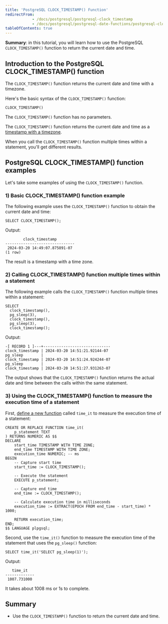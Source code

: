 ```yaml
---
title: 'PostgreSQL CLOCK_TIMESTAMP() Function'
redirectFrom:
            - /docs/postgresql/postgresql-clock_timestamp 
            - /docs/postgresql/postgresql-date-functions/postgresql-clock_timestamp
tableOfContents: true
---
```


**Summary**: in this tutorial, you will learn how to use the PostgreSQL `CLOCK_TIMESTAMP()` function to return the current date and time.

## Introduction to the PostgreSQL CLOCK_TIMESTAMP() function

The `CLOCK_TIMESTAMP()` function returns the current date and time with a timezone.

Here's the basic syntax of the `CLOCK_TIMESTAMP()` function:

```
CLOCK_TIMESTAMP()
```

The `CLOCK_TIMESTAMP()` function has no parameters.

The `CLOCK_TIMESTAMP()` function returns the current date and time as a [timestamp with a timezone](/docs/postgresql/postgresql-date-functions/postgresql-current_timestamp).

When you call the `CLOCK_TIMESTAMP()` function multiple times within a statement, you'll get different results.

## PostgreSQL CLOCK_TIMESTAMP() function examples

Let's take some examples of using the `CLOCK_TIMESTAMP()` function.

### 1) Basic CLOCK_TIMESTAMP() function example

The following example uses the `CLOCK_TIMESTAMP()` function to obtain the current date and time:

```
SELECT CLOCK_TIMESTAMP();
```

Output:

```
        clock_timestamp
-------------------------------
 2024-03-20 14:49:07.875891-07
(1 row)
```

The result is a timestamp with a time zone.

### 2) Calling CLOCK_TIMESTAMP() function multiple times within a statement

The following example calls the `CLOCK_TIMESTAMP()` function multiple times within a statement:

```
SELECT
  clock_timestamp(),
  pg_sleep(3),
  clock_timestamp(),
  pg_sleep(3),
  clock_timestamp();
```

Output:

```
-[ RECORD 1 ]---+------------------------------
clock_timestamp | 2024-03-20 14:51:21.92144-07
pg_sleep        |
clock_timestamp | 2024-03-20 14:51:24.924244-07
pg_sleep        |
clock_timestamp | 2024-03-20 14:51:27.931263-07
```

The output shows that the `CLOCK_TIMESTAMP()` function returns the actual date and time between the calls within the same statement.

### 3) Using the CLOCK_TIMESTAMP() function to measure the execution time of a statement

First, [define a new function](/docs/postgresql/postgresql-plpgsql/postgresql-create-function) called `time_it` to measure the execution time of a statement:

```
CREATE OR REPLACE FUNCTION time_it(
    p_statement TEXT
) RETURNS NUMERIC AS $$
DECLARE
    start_time TIMESTAMP WITH TIME ZONE;
    end_time TIMESTAMP WITH TIME ZONE;
    execution_time NUMERIC; -- ms
BEGIN
    -- Capture start time
    start_time := CLOCK_TIMESTAMP();

    -- Execute the statement
    EXECUTE p_statement;

    -- Capture end time
    end_time := CLOCK_TIMESTAMP();

    -- Calculate execution time in milliseconds
    execution_time := EXTRACT(EPOCH FROM end_time - start_time) * 1000;

    RETURN execution_time;
END;
$$ LANGUAGE plpgsql;
```

Second, use the `time_it()` function to measure the execution time of the statement that uses the `pg_sleep()` function:

```
SELECT time_it('SELECT pg_sleep(1)');
```

Output:

```
   time_it
-------------
 1007.731000
```

It takes about 1008 ms or 1s to complete.

## Summary

- Use the `CLOCK_TIMESTAMP()` function to return the current date and time.
